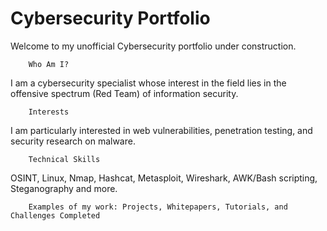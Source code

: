# Cybersecurity Portfolio

Welcome to my unofficial Cybersecurity portfolio under construction. 

        Who Am I?
I am a cybersecurity specialist whose interest in the field lies in the offensive spectrum (Red Team) of information security. 

        Interests
I am particularly interested in web vulnerabilities, penetration testing, and security research on malware.

        Technical Skills
OSINT, Linux, Nmap, Hashcat, Metasploit, Wireshark, AWK/Bash scripting, Steganography and more.

        Examples of my work: Projects, Whitepapers, Tutorials, and Challenges Completed